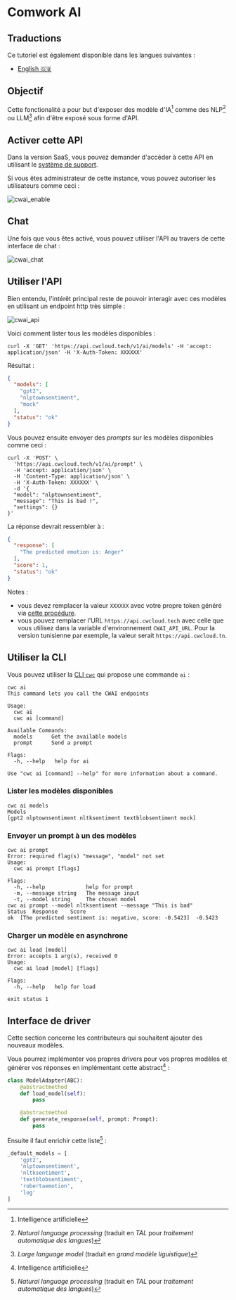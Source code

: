 # Comwork AI

## Traductions

Ce tutoriel est également disponible dans les langues suivantes :
* [English 🇬🇧](../../../tutorials/cwai.md)

## Objectif

Cette fonctionalité a pour but d'exposer des modèle d'IA[^1] comme des NLP[^2] ou LLM[^3] afin d'être exposé sous forme d'API.

[^1]: Intelligence artificielle
[^2]: _Natural language processing_ (traduit en _TAL_ pour _traitement automatique des langues_)
[^3]: _Large language model_ (traduit en _grand modèle liguistique_)

## Activer cette API

Dans la version SaaS, vous pouvez demander d'accéder à cette API en utilisant le [système de support](./console/public/support.md).

Si vous êtes administrateur de cette instance, vous pouvez autoriser les utilisateurs comme ceci :

![cwai_enable](../../../img/cwai_enable.png)

## Chat

Une fois que vous êtes activé, vous pouvez utiliser l'API au travers de cette interface de chat :

![cwai_chat](../../../img/cwai_chat.png)

## Utiliser l'API

Bien entendu, l'intérêt principal reste de pouvoir interagir avec ces modèles en utilisant un endpoint http très simple :

![cwai_api](../../../img/cwai_api.png)

Voici comment lister tous les modèles disponibles :

```shell
curl -X 'GET' 'https://api.cwcloud.tech/v1/ai/models' -H 'accept: application/json' -H 'X-Auth-Token: XXXXXX'
```

Résultat :

```json
{
  "models": [
    "gpt2",
    "nlptownsentiment",
    "mock"
  ],
  "status": "ok"
}
```

Vous pouvez ensuite envoyer des _prompts_ sur les modèles disponibles comme ceci :

```shell
curl -X 'POST' \
  'https://api.cwcloud.tech/v1/ai/prompt' \
  -H 'accept: application/json' \
  -H 'Content-Type: application/json' \
  -H 'X-Auth-Token: XXXXXX' \
  -d '{
  "model": "nlptownsentiment",
  "message": "This is bad !",
  "settings": {}
}'
```

La réponse devrait ressembler à :

```json
{
  "response": [
    "The predicted emotion is: Anger"
  ],
  "score": 1,
  "status": "ok"
}
```

Notes :
* vous devez remplacer la valeur `XXXXXX` avec votre propre token généré via [cette procédure](./api/api_credentials.md).
* vous pouvez remplacer l'URL `https://api.cwcloud.tech` avec celle que vous utilisez dans la variable d'environnement `CWAI_API_URL`. Pour la version tunisienne par exemple, la valeur serait `https://api.cwcloud.tn`.

## Utiliser la CLI

Vous pouvez utiliser la [CLI `cwc`](./cli/README.md) qui propose une commande `ai` :

```shell
cwc ai
This command lets you call the CWAI endpoints

Usage:
  cwc ai
  cwc ai [command]

Available Commands:
  models      Get the available models
  prompt      Send a prompt

Flags:
  -h, --help   help for ai

Use "cwc ai [command] --help" for more information about a command.
```

### Lister les modèles disponibles

```shell
cwc ai models
Models
[gpt2 nlptownsentiment nltksentiment textblobsentiment mock]
```

### Envoyer un prompt à un des modèles

```shell
cwc ai prompt
Error: required flag(s) "message", "model" not set
Usage:
  cwc ai prompt [flags]

Flags:
  -h, --help             help for prompt
  -m, --message string   The message input
  -t, --model string     The chosen model
cwc ai prompt --model nltksentiment --message "This is bad"
Status	Response	Score
ok	[The predicted sentiment is: negative, score: -0.5423]	-0.5423
```

### Charger un modèle en asynchrone

```shell
cwc ai load [model]
Error: accepts 1 arg(s), received 0
Usage:
  cwc ai load [model] [flags]

Flags:
  -h, --help   help for load

exit status 1
```

## Interface de driver

Cette section concerne les contributeurs qui souhaitent ajouter des nouveaux modèles.

Vous pourrez implémenter vos propres drivers pour vos propres modèles et générer vos réponses en implémentant cette abstract[^1] :

```python
class ModelAdapter(ABC):
    @abstractmethod
    def load_model(self):
        pass

    @abstractmethod
    def generate_response(self, prompt: Prompt):
        pass
```

Ensuite il faut enrichir cette liste[^2] :

```python
_default_models = [
    'gpt2',
    'nlptownsentiment',
    'nltksentiment',
    'textblobsentiment',
    'robertaemotion',
    'log'
]
```

[^1]: Les adapters et l'abstract sont dans le dossier `src/adapters/ai`
[^2]: La liste est définie dans le fichier `src/utils/ai/default_values.py`
